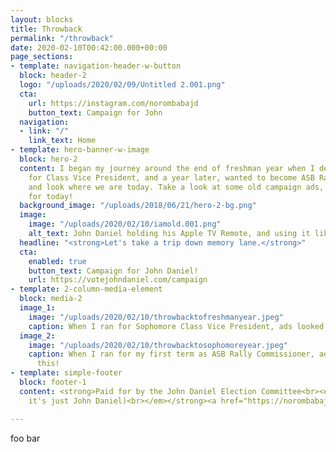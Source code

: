 ```yaml
---
layout: blocks
title: Throwback
permalink: "/throwback"
date: 2020-02-10T00:42:00.000+00:00
page_sections:
- template: navigation-header-w-button
  block: header-2
  logo: "/uploads/2020/02/09/Untitled 2.001.png"
  cta:
    url: https://instagram.com/norombabajd
    button_text: Campaign for John
  navigation:
  - link: "/"
    link_text: Home
- template: hero-banner-w-image
  block: hero-2
  content: I began my journey around the end of freshman year when I decided to run
    for Class Vice President, and a year later, wanted to become ASB Rally Commissioner,
    and look where we are today. Take a look at some old campaign ads, remastered
    for today!
  background_image: "/uploads/2018/06/21/hero-2-bg.png"
  image:
    image: "/uploads/2020/02/10/iamold.001.png"
    alt_text: John Daniel holding his Apple TV Remote, and using it like a microphone.
  headline: "<strong>Let's take a trip down memory lane.</strong>"
  cta:
    enabled: true
    button_text: Campaign for John Daniel!
    url: https://votejohndaniel.com/campaign
- template: 2-column-media-element
  block: media-2
  image_1:
    image: "/uploads/2020/02/10/throwbacktofreshmanyear.jpeg"
    caption: When I ran for Sophomore Class Vice President, ads looked like this!
  image_2:
    image: "/uploads/2020/02/10/throwbacktosophomoreyear.jpeg"
    caption: When I ran for my first term as ASB Rally Commissioner, ads looked like
      this!
- template: simple-footer
  block: footer-1
  content: <strong>Paid for by the John Daniel Election Committee<br><em>(but in reality,
    it's just John Daniel)<br></em></strong><a href="https://norombabajd.com" title="norombabajd.com">norombabajd.com</a>

---
```

foo bar